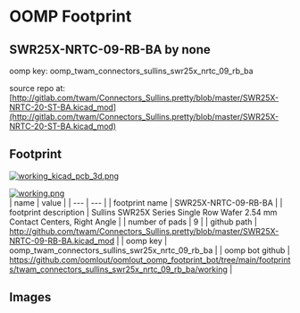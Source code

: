 # OOMP Footprint  
## SWR25X-NRTC-09-RB-BA  by none  
  
oomp key: oomp_twam_connectors_sullins_swr25x_nrtc_09_rb_ba  
  
source repo at: [http://gitlab.com/twam/Connectors_Sullins.pretty/blob/master/SWR25X-NRTC-20-ST-BA.kicad_mod](http://gitlab.com/twam/Connectors_Sullins.pretty/blob/master/SWR25X-NRTC-20-ST-BA.kicad_mod)  
## Footprint  
  
[![working_kicad_pcb_3d.png](working_kicad_pcb_3d_600.png)](working_kicad_pcb_3d.png)  
  
[![working.png](working_600.png)](working.png)  
| name | value | 
| --- | --- | 
| footprint name | SWR25X-NRTC-09-RB-BA | 
| footprint description | Sullins SWR25X Series Single Row Wafer 2.54 mm Contact Centers, Right Angle | 
| number of pads | 9 | 
| github path | http://github.com/twam/Connectors_Sullins.pretty/blob/master/SWR25X-NRTC-09-RB-BA.kicad_mod | 
| oomp key | oomp_twam_connectors_sullins_swr25x_nrtc_09_rb_ba | 
| oomp bot github | https://github.com/oomlout/oomlout_oomp_footprint_bot/tree/main/footprints/twam_connectors_sullins_swr25x_nrtc_09_rb_ba/working | 
## Images  
